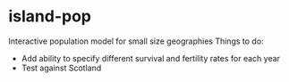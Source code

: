 # island-pop
Interactive population model for small size geographies
Things to do:
 - Add ability to specify different survival and fertility rates for each year
 - Test against Scotland